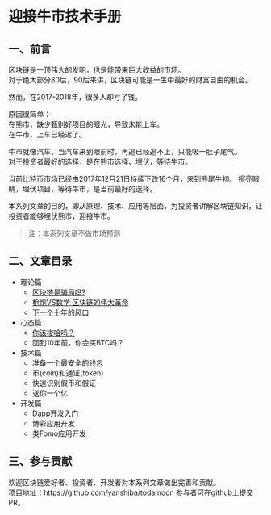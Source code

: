 # 迎接牛市技术手册

## 一、前言
区块链是一顶伟大的发明，也是能带来巨大收益的市场。  
对于绝大部分80后，90后来讲，区块链可能是一生中最好的财富自由的机会。  

然而，在2017-2018年，很多人却亏了钱。  

原因很简单：  
在熊市，缺少甄别好项目的眼光，导致未能上车。  
在牛市，上车已经迟了。  

牛市就像汽车，当汽车来到眼前时，再追已经追不上，只能吸一肚子尾气。  
对于投资者最好的选择，是在熊市选择、埋伏，等待牛市。  

当前比特币市场已经由2017年12月21日持续下跌16个月，来到熊尾牛初。 
擦亮眼睛，埋伏项目，等待牛市，是当前最好的选择。

本系列文章的目的，即从原理、技术、应用等层面，为投资者讲解区块链知识，让投资者能够埋伏熊市，迎接牛市。

> 注：本系列文章不做市场预测

## 二、文章目录
+ 理论篇
  - [ 区块链是骗局吗?](./区块链是骗局吗.md)
  - [枪炮VS数学 区块链的伟大革命](./枪炮VS数学　区块链的伟大革命.md)
  - [下一个十年的风口](./区块链下一个十年的风口.md)
+ 心态篇
  - [你该梭哈吗？](./你该梭哈吗.md)
  - 回到10年前，你会买BTC吗？
+ 技术篇
  - 准备一个最安全的钱包
  - 币(coin)和通证(token)
  - 快速识别假币和假证
  - 送你一个亿
+ 开发篇
  - Dapp开发入门
  - 博彩应用开发
  - 类Fomo应用开发

## 三、参与贡献

欢迎区块链爱好者、投资者、开发者对本系列文章做出完善和贡献。  
项目地址：https://github.com/yanshiba/todamoon
参与者可在github上提交PR。

